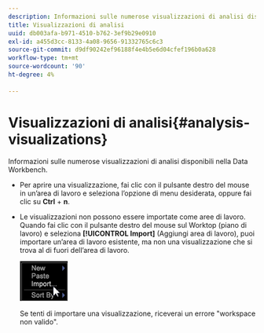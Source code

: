 ```yaml
---
description: Informazioni sulle numerose visualizzazioni di analisi disponibili nella Data Workbench.
title: Visualizzazioni di analisi
uuid: db003afa-b971-4510-b762-3ef9b29e0910
exl-id: a455d3cc-8133-4a08-9656-91332765c6c3
source-git-commit: d9df90242ef96188f4e4b5e6d04cfef196b0a628
workflow-type: tm+mt
source-wordcount: '90'
ht-degree: 4%

---
```


# Visualizzazioni di analisi{#analysis-visualizations}

Informazioni sulle numerose visualizzazioni di analisi disponibili nella Data Workbench.

* Per aprire una visualizzazione, fai clic con il pulsante destro del mouse in un’area di lavoro e seleziona l’opzione di menu desiderata, oppure fai clic su **Ctrl** + **n**.

* Le visualizzazioni non possono essere importate come aree di lavoro. Quando fai clic con il pulsante destro del mouse sul Worktop (piano di lavoro) e seleziona **[!UICONTROL Import]** (Aggiungi area di lavoro), puoi importare un’area di lavoro esistente, ma non una visualizzazione che si trova al di fuori dell’area di lavoro.

   ![](assets/import_workspace.png)

   Se tenti di importare una visualizzazione, riceverai un errore &quot;workspace non valido&quot;.
